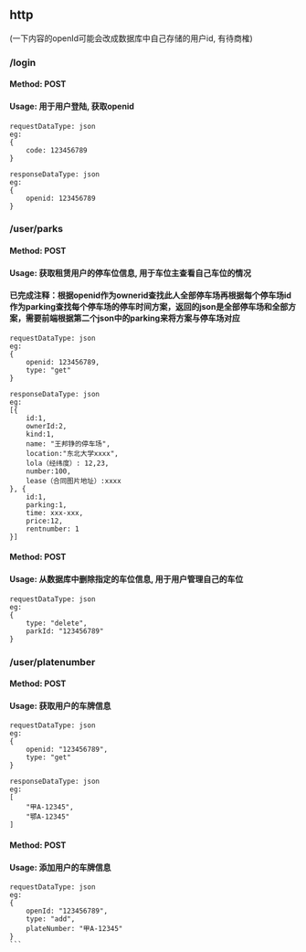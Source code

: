 ## http
(一下内容的openId可能会改成数据库中自己存储的用户id, 有待商榷)
### /login
#### Method: POST
#### Usage: 用于用户登陆, 获取openid
```
requestDataType: json
eg:
{
    code: 123456789
}
```
```
responseDataType: json
eg:
{
    openid: 123456789
}
```

### /user/parks
#### Method: POST
#### Usage: 获取租赁用户的停车位信息, 用于车位主查看自己车位的情况
#### 已完成注释：根据openid作为ownerid查找此人全部停车场再根据每个停车场id作为parking查找每个停车场的停车时间方案，返回的json是全部停车场和全部方案，需要前端根据第二个json中的parking来将方案与停车场对应
```
requestDataType: json
eg:
{
    openid: 123456789,
    type: "get"
}
```
```
responseDataType: json
eg:
[{
    id:1,
    ownerId:2,
    kind:1,
    name: "王邦铮的停车场",
    location:"东北大学xxxx",
    lola（经纬度）: 12,23,
    number:100,
    lease（合同图片地址）:xxxx
}, {
    id:1,
    parking:1,
    time: xxx-xxx,
    price:12,
    rentnumber: 1
}]
```


#### Method: POST
#### Usage: 从数据库中删除指定的车位信息, 用于用户管理自己的车位
```
requestDataType: json
eg:
{
    type: "delete",
    parkId: "123456789"
}
```


### /user/platenumber
#### Method: POST
#### Usage: 获取用户的车牌信息
```
requestDataType: json
eg:
{
    openid: "123456789",
    type: "get"
}
```
```
responseDataType: json
eg:
[
    "甲A-12345",
    "鄂A-12345"
]
```

#### Method: POST
#### Usage: 添加用户的车牌信息
````
requestDataType: json
eg:
{
    openId: "123456789",
    type: "add",
    plateNumber: "甲A-12345"
}
```
